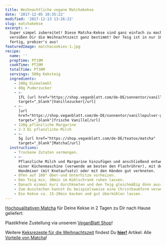 ```yaml
---
title: Weihnachtliche vegane Matchakekse
date: '2017-12-05 10:35:22'
modified: '2017-12-13 13:26:22'
slug: matchakekse
excerpt: >-
  Super simpel zubereitet! Diese Matcha-Kekse sind ganz einfach zu machen und
  versüßen Dir die Weihnachtszeit ganz bestimmt! Der Teig ist in nur 10 Minuten
  fertig, probier's aus!
featuredImage: matchacookies-1.jpg
recipe:
  name: ''
  prepTime: PT10M
  cookTime: PT20M
  totalTime: PT30M
  servings: 500g Keksteig
  ingredients:
    - 200g Dinkelmehl
    - 80g Puderzucker
    - >-
      1TL [url href="https://shop.veganblatt.com/de-DE/sonnentor/vanillezucker"
      target="_blank"]Vanillezucker[/url]
    - >-
      [url
      href="https://shop.veganblatt.com/de-DE/sonnentor/vanillepulver-gemahlen"
      target="_blank"]frische Vanille[/url]
    - 120g pflanzliche Margarine
    - 2-3 EL pflanzliche Milch
    - >-
      5g [url href="https://shop.veganblatt.com/de-DE/teatox/matcha"
      target="_blank"]Matcha[/url]
  instructions:
    - Trockene Zutaten vermengen.
    - >-
      Pflanzliche Milch und Margarine hinzufügen und anschließend entweder mit
      einer Küchenmaschine (verwende am besten den Flachrührer), mit dem
      Handmixer (mit Knetaufsatz) oder mit den Händen gut verkneten.
    - Ofen auf 160° Ober-und Unterhitze vorheizen.
    - Den Teig min. 30min im Kühlschrank ruhen lassen.
    - Danach einmal kurz durchkneten und den Teig gleichmäßig dünn ausrollen.
    - Zum Ausstechen kannst Du beispielsweise eine Christbaumform verwenden!
    - Die Kekse ca. 15-20min backen und gut überkühlen lassen.
---
```


[Hochqualitativen Matcha](https://shop.veganblatt.com/de-DE/teatox/matcha) für Deine Kekse in 2 Tagen zu Dir nach Hause geliefert:  

[<!-- Image removed (no copyright): matcha-6156-de.jpg -->](https://shop.veganblatt.com/de-DE/teatox/matcha)Plastikfreie Zustellung via unserem [VeganBlatt Shop](https://shop.veganblatt.com/)!

Weitere [Keksrezepte für die Weihnachtszeit](https://www.veganblatt.com/t/kekse) findest Du **[hier!](https://www.veganblatt.com/t/kekse)** Artikel: Alle [Vorteile von Matcha](https://www.veganblatt.com/wp-admin/post.php?post=22797&action=edit)!
